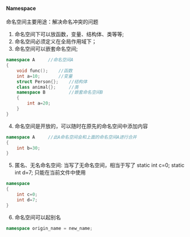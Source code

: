 #### Namespace
命名空间主要用途：解决命名冲突的问题
1. 命名空间下可以放函数，变量、结构体、类等等;
2. 命名空间必须定义在全局作用域下；
3. 命名空间可以嵌套命名空间;

```c++
namespace A 	//命名空间A
{
	void func();	//函数
	int a=10;		//变量
	struct Person{};	//结构体
	class animal{};		//类
	namespace B 		//嵌套命名空间B
	{
		int a=20;
	}
}

```

4. 命名空间是开放的，可以随时在原先的命名空间中添加内容

```c++
namespace A     //此A命名空间会和上面的命名空间A进行合并
{
	int b=30;
}
```

5. 匿名、无名命名空间: 当写了无命名空间，相当于写了 static int c=0; static int d=7; 只能在当前文件中使用

```c++
namespace
{
	int c=0;
	int d=7;
}
```

6. 命名空间可以起别名

```c++
namespace origin_name = new_name;
```

